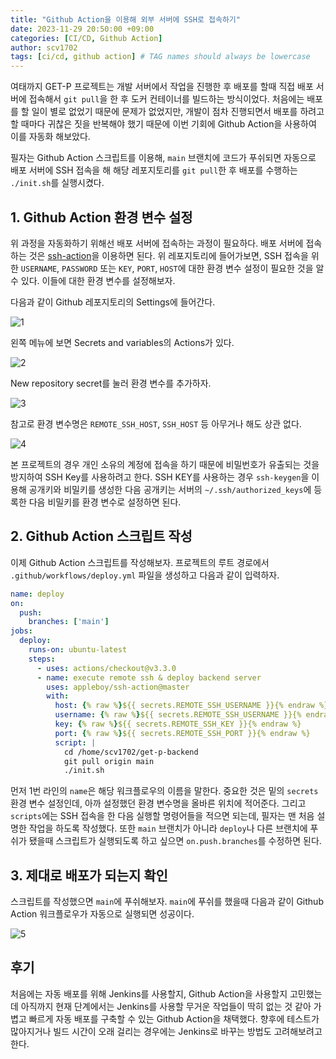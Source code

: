 ```yaml
---
title: "Github Action을 이용해 외부 서버에 SSH로 접속하기"
date: 2023-11-29 20:50:00 +09:00
categories: [CI/CD, Github Action]
author: scv1702
tags: [ci/cd, github action] # TAG names should always be lowercase
---
```


여태까지 GET-P 프로젝트는 개발 서버에서 작업을 진행한 후 배포를 할때 직접 배포 서버에 접속해서 `git pull`을 한 후 도커 컨테이너를 빌드하는 방식이었다. 처음에는 배포를 할 일이 별로 없었기 때문에 문제가 없었지만, 개발이 점차 진행되면서 배포를 하려고 할 때마다 귀찮은 짓을 반복해야 했기 때문에 이번 기회에 Github Action을 사용하여 이를 자동화 해보았다.

필자는 Github Action 스크립트를 이용해, `main` 브랜치에 코드가 푸쉬되면 자동으로 배포 서버에 SSH 접속을 해 해당 레포지토리를 `git pull`한 후 배포를 수행하는 `./init.sh`를 실행시켰다.

## 1. Github Action 환경 변수 설정
위 과정을 자동화하기 위해선 배포 서버에 접속하는 과정이 필요하다. 배포 서버에 접속하는 것은 [ssh-action](https://github.com/appleboy/ssh-action)을 이용하면 된다. 위 레포지토리에 들어가보면, SSH 접속을 위한 `USERNAME`, `PASSWORD` 또는 `KEY`, `PORT`, `HOST`에 대한 환경 변수 설정이 필요한 것을 알 수 있다. 이들에 대한 환경 변수를 설정해보자.

다음과 같이 Github 레포지토리의 Settings에 들어간다.

![1](https://github.com/Principes-Artis-Mechanicae/Principes-Artis-Mechanicae.github.io/assets/63400830/0ce6ff54-c036-4335-86fb-f65918114ddd)

왼쪽 메뉴에 보면 Secrets and variables의 Actions가 있다.

![2](https://github.com/Principes-Artis-Mechanicae/Principes-Artis-Mechanicae.github.io/assets/63400830/dfb935fb-4e8f-45e2-9d58-a59976a42351)

New repository secret를 눌러 환경 변수를 추가하자.

![3](https://github.com/Principes-Artis-Mechanicae/Principes-Artis-Mechanicae.github.io/assets/63400830/a54d0960-e798-4dc9-a157-04d1c208c7e1)

참고로 환경 변수명은 `REMOTE_SSH_HOST`, `SSH_HOST` 등 아무거나 해도 상관 없다. 

![4](https://github.com/Principes-Artis-Mechanicae/Principes-Artis-Mechanicae.github.io/assets/63400830/e8e3c04f-1f14-4312-bb71-dba0274c43ae)

본 프로젝트의 경우 개인 소유의 계정에 접속을 하기 때문에 비밀번호가 유출되는 것을 방지하여 SSH Key를 사용하려고 한다. SSH KEY를 사용하는 경우 `ssh-keygen`을 이용해 공개키와 비밀키를 생성한 다음 공개키는 서버의 `~/.ssh/authorized_keys`에 등록한 다음 비밀키를 환경 변수로 설정하면 된다.

## 2. Github Action 스크립트 작성
이제 Github Action 스크립트를 작성해보자. 프로젝트의 루트 경로에서 `.github/workflows/deploy.yml` 파일을 생성하고 다음과 같이 입력하자.

~~~yml
name: deploy
on:
  push:
    branches: ['main']
jobs:
  deploy:
    runs-on: ubuntu-latest
    steps:
      - uses: actions/checkout@v3.3.0
      - name: execute remote ssh & deploy backend server
        uses: appleboy/ssh-action@master
        with:
          host: {% raw %}${{ secrets.REMOTE_SSH_USERNAME }}{% endraw %}
          username: {% raw %}${{ secrets.REMOTE_SSH_USERNAME }}{% endraw %}
          key: {% raw %}${{ secrets.REMOTE_SSH_KEY }}{% endraw %}
          port: {% raw %}${{ secrets.REMOTE_SSH_PORT }}{% endraw %}
          script: |
            cd /home/scv1702/get-p-backend
            git pull origin main
            ./init.sh
~~~

먼저 1번 라인의 `name`은 해당 워크플로우의 이름을 말한다. 중요한 것은 밑의 `secrets` 환경 변수 설정인데, 아까 설정했던 환경 변수명을 올바른 위치에 적어준다. 그리고 `scripts`에는 SSH 접속을 한 다음 실행할 명령어들을 적으면 되는데, 필자는 맨 처음 설명한 작업을 하도록 작성했다. 또한 `main` 브랜치가 아니라 `deploy`나 다른 브랜치에 푸쉬가 됐을때 스크립트가 실행되도록 하고 싶으면 `on.push.branches`를 수정하면 된다.

## 3. 제대로 배포가 되는지 확인
스크립트를 작성했으면 `main`에 푸쉬해보자. `main`에 푸쉬를 했을때 다음과 같이 Github Action 워크플로우가 자동으로 실행되면 성공이다.

![5](https://github.com/Principes-Artis-Mechanicae/Principes-Artis-Mechanicae.github.io/assets/63400830/7359f89e-5a59-417e-8dd8-86cf9e8213ea)

## 후기
처음에는 자동 배포를 위해 Jenkins를 사용할지, Github Action을 사용할지 고민했는데 아직까지 현재 단계에서는 Jenkins를 사용할 무거운 작업들이 딱히 없는 것 같아 가볍고 빠르게 자동 배포를 구축할 수 있는 Github Action을 채택했다. 향후에 테스트가 많아지거나 빌드 시간이 오래 걸리는 경우에는 Jenkins로 바꾸는 방법도 고려해보려고 한다.
